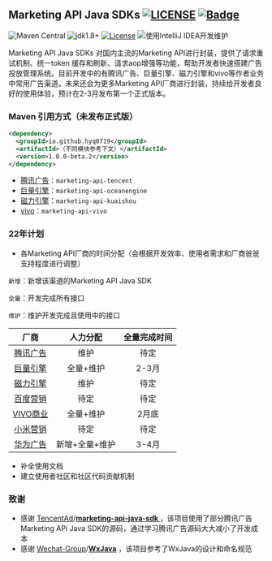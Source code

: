 ## Marketing API Java SDKs  [![LICENSE](https://camo.githubusercontent.com/6d2f1a361a07cd80444ad4a49998f95d10f81e634dcb0c80d4cb3038691d2544/68747470733a2f2f696d672e736869656c64732e696f2f62616467652f4c6963656e73652d416e74692532303939362d626c75652e737667)](https://github.com/996icu/996.ICU/blob/master/LICENSE) [![Badge](https://camo.githubusercontent.com/d043601dbaa32fcfcc1ad2b1901f09ad29f178428cf89dc9a6ea7991537770ea/68747470733a2f2f696d672e736869656c64732e696f2f62616467652f4c696e6b2d3939362e6963752d7265642e737667)](https://996.icu/#/zh_CN)

![Maven Central](https://img.shields.io/maven-central/v/io.github.hyq0719/marketing-api-sdk)  ![jdk1.8+](https://img.shields.io/badge/jdk-1.8%2B-green) [![License](https://camo.githubusercontent.com/2a2157c971b7ae1deb8eb095799440551c33dcf61ea3d965d86b496a5a65df55/68747470733a2f2f696d672e736869656c64732e696f2f62616467652f4c6963656e73652d417061636865253230322e302d626c75652e737667)](https://opensource.org/licenses/Apache-2.0) ![使用IntelliJ IDEA开发维护](https://camo.githubusercontent.com/5fa4dc7ff49e4a518c047200657e42382acaf0a612325e9fb560cd909d4b8902/68747470733a2f2f696d672e736869656c64732e696f2f62616467652f496e74656c6c694a253230494445412d2545362538462539302545342542452539422545362539342541462545362538432538312d626c75652e737667)

Marketing API Java SDKs 对国内主流的Marketing API进行封装，提供了请求重试机制、统一token 缓存和刷新、请求aop增强等功能，帮助开发者快速搭建广告投放管理系统。目前开发中的有腾讯广告、巨量引擎、磁力引擎和vivo等作者业务中常用广告渠道。未来还会为更多Marketing API厂商进行封装，持续给开发者良好的使用体验，预计在2-3月发布第一个正式版本。


### Maven 引用方式（未发布正式版）

```xml
<dependency>
  <groupId>io.github.hyq0719</groupId>
  <artifactId>（不同模块参考下文）</artifactId>
  <version>1.0.0-beta.2</version>
</dependency>
```

- [腾讯广告](https://developers.e.qq.com/docs/start?version=1.3&_preview=1)：`marketing-api-tencent`
- [巨量引擎](https://open.oceanengine.com/doc/index.html?key=ad&type=api&id=1696710497745920)：`marketing-api-oceanengine`
- [磁力引擎](https://developers.e.kuaishou.com/docs/dsp/0.1)：`marketing-api-kuaishou`
- [vivo](https://open-ad.vivo.com.cn/doc/index?id=162)：`marketing-api-vivo`

### 22年计划

- 各Marketing API厂商的时间分配（会根据开发效率、使用者需求和厂商爸爸支持程度进行调整）

`新增`：新增该渠道的Marketing API Java SDK

`全量`：开发完成所有接口

`维护`：维护开发完成且使用中的接口

|                             厂商                             |    人力分配    | 全量完成时间 |
| :----------------------------------------------------------: | :------------: | :----------: |
| [腾讯广告](https://developers.e.qq.com/docs/start?version=1.3&_preview=1) |      维护      |     待定     |
| [巨量引擎](https://open.oceanengine.com/doc/index.html?key=ad&type=api&id=1696710497745920) |   全量+维护    |    2-3月     |
|  [磁力引擎](https://developers.e.kuaishou.com/docs/dsp/0.1)  |      维护      |     待定     |
| [百度营销](https://dev2.baidu.com/content?sceneType=0&pageId=100138&nodeId=15&subhead=) |      待定      |     待定     |
|   [VIVO商业](https://open-ad.vivo.com.cn/doc/index?id=162)   |   全量+维护    |    2月底     |
|       [小米营销](https://api.e.mi.com/doc.html#/home)        |      待定      |     待定     |
| [华为广告](https://developer.huawei.com/consumer/cn/doc/distribution/promotion/ads_api02-0000001058566534) | 新增+全量+维护 |    3-4月     |

- 补全使用文档
- 建立使用者社区和社区代码贡献机制

### 致谢

- 感谢 [TencentAd](https://github.com/TencentAd)/**[marketing-api-java-sdk ](https://github.com/TencentAd/marketing-api-java-sdk)** ，该项目使用了部分腾讯广告Marketing APi Java SDK的源码，通过学习腾讯广告源码大大减小了开发成本
- 感谢 [Wechat-Group](https://github.com/Wechat-Group)/**[WxJava](https://github.com/Wechat-Group/WxJava)** ，该项目参考了WxJava的设计和命名规范


